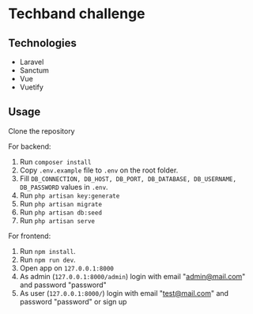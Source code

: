 # Techband challenge

## Technologies
- Laravel
- Sanctum
- Vue
- Vuetify

## Usage
Clone the repository

For backend:

1. Run `composer install`
2. Copy `.env.example` file to `.env` on the root folder.
3. Fill `DB_CONNECTION, DB_HOST, DB_PORT, DB_DATABASE, DB_USERNAME, DB_PASSWORD` values in `.env`.
4. Run `php artisan key:generate`
5. Run `php artisan migrate`
6. Run `php artisan db:seed`
7. Run `php artisan serve`

For frontend:

1. Run `npm install`.
2. Run `npm run dev`.
3. Open app on `127.0.0.1:8000`
4. As admin (`127.0.0.1:8000/admin`) login with email "admin@mail.com" and password "password"
5. As user (`127.0.0.1:8000/`) login with email "test@mail.com" and password "password" or sign up
